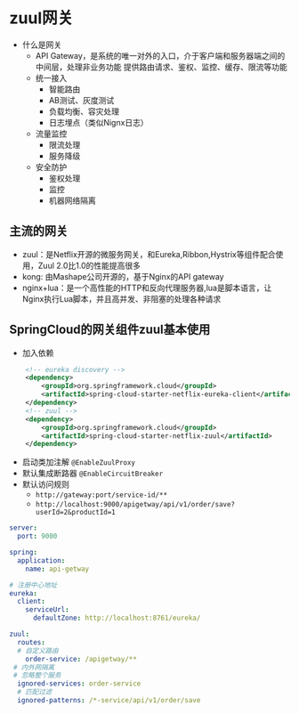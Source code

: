 zuul网关
===
* 什么是网关
	* API Gateway，是系统的唯一对外的入口，介于客户端和服务器端之间的中间层，处理非业务功能 提供路由请求、鉴权、监控、缓存、限流等功能
	* 统一接入
		* 智能路由
		* AB测试、灰度测试
		* 负载均衡、容灾处理	
		* 日志埋点（类似Nignx日志）
	* 流量监控
		* 限流处理
		* 服务降级
	* 安全防护
		* 鉴权处理
		* 监控
		* 机器网络隔离
## 主流的网关
* zuul：是Netflix开源的微服务网关，和Eureka,Ribbon,Hystrix等组件配合使用，Zuul 2.0比1.0的性能提高很多
* kong: 由Mashape公司开源的，基于Nginx的API gateway
* nginx+lua：是一个高性能的HTTP和反向代理服务器,lua是脚本语言，让Nginx执行Lua脚本，并且高并发、非阻塞的处理各种请求
## SpringCloud的网关组件zuul基本使用
* 加入依赖
```xml
	<!-- eureka discovery -->
	<dependency>
		<groupId>org.springframework.cloud</groupId>
		<artifactId>spring-cloud-starter-netflix-eureka-client</artifactId>
	</dependency>
	<!-- zuul -->
	<dependency>
		<groupId>org.springframework.cloud</groupId>
		<artifactId>spring-cloud-starter-netflix-zuul</artifactId>
	</dependency>
```
* 启动类加注解 `@EnableZuulProxy` 
* 默认集成断路器  `@EnableCircuitBreaker`
* 默认访问规则 
	* `http://gateway:port/service-id/**`
	* `http://localhost:9000/apigetway/api/v1/order/save?userId=2&productId=1`
```yml
server:
  port: 9000

spring:
  application:
    name: api-getway

# 注册中心地址
eureka:
  client:
    serviceUrl:
	  defaultZone: http://localhost:8761/eureka/

zuul:
  routes:
  # 自定义路由
	order-service: /apigetway/**
 # 内外网隔离
 # 忽略整个服务
  ignored-services: order-service
  # 匹配过滤
  ignored-patterns: /*-service/api/v1/order/save
```